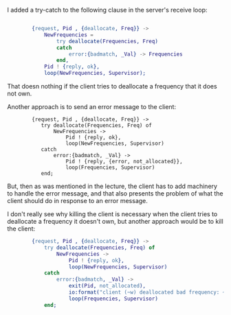 I added a try-catch to the following clause in the server's receive loop:

```erlang

        {request, Pid , {deallocate, Freq}} ->
            NewFrequencies = 
                try deallocate(Frequencies, Freq)
                catch
                    error:{badmatch, _Val} -> Frequencies
                end,
            Pid ! {reply, ok},
            loop(NewFrequencies, Supervisor);
 ```
 That doesn nothing if the client tries to deallocate a frequency that it does not own.  
 
 Another approach is to send an error message to the client:
 
 ```
         {request, Pid , {deallocate, Freq}} -> 
            try deallocate(Frequencies, Freq) of
                NewFrequencies -> 
                    Pid ! {reply, ok},
                    loop(NewFrequencies, Supervisor)
            catch
                error:{badmatch, _Val} ->
                    Pid ! {reply, {error, not_allocated}},
                    loop(Frequencies, Supervisor)
            end;
``` 
But, then as was mentioned in the lecture, the client has to add machinery to handle the error message, and that also presents the problem of what the client should do in response to an error message.

I don't really see why killing the client is necessary when the client tries to deallocate a frequency it doesn't own, but another approach would be to kill the client:
 

```erlang
        {request, Pid , {deallocate, Freq}} -> 
            try deallocate(Frequencies, Freq) of
                NewFrequencies -> 
                    Pid ! {reply, ok},
                    loop(NewFrequencies, Supervisor)
            catch
                error:{badmatch, _Val} ->
                    exit(Pid, not_allocated),
                    io:format("client (~w) deallocated bad frequency: ~w...killed client~n", [Pid, Freq]),
                    loop(Frequencies, Supervisor)
            end;
 ```
